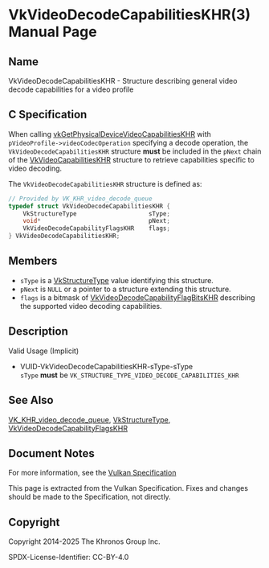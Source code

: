 # VkVideoDecodeCapabilitiesKHR(3) Manual Page

## Name

VkVideoDecodeCapabilitiesKHR - Structure describing general video decode capabilities for a video profile



## [](#_c_specification)C Specification

When calling [vkGetPhysicalDeviceVideoCapabilitiesKHR](https://registry.khronos.org/vulkan/specs/latest/man/html/vkGetPhysicalDeviceVideoCapabilitiesKHR.html) with `pVideoProfile->videoCodecOperation` specifying a decode operation, the `VkVideoDecodeCapabilitiesKHR` structure **must** be included in the `pNext` chain of the [VkVideoCapabilitiesKHR](https://registry.khronos.org/vulkan/specs/latest/man/html/VkVideoCapabilitiesKHR.html) structure to retrieve capabilities specific to video decoding.

The `VkVideoDecodeCapabilitiesKHR` structure is defined as:

```c++
// Provided by VK_KHR_video_decode_queue
typedef struct VkVideoDecodeCapabilitiesKHR {
    VkStructureType                    sType;
    void*                              pNext;
    VkVideoDecodeCapabilityFlagsKHR    flags;
} VkVideoDecodeCapabilitiesKHR;
```

## [](#_members)Members

- `sType` is a [VkStructureType](https://registry.khronos.org/vulkan/specs/latest/man/html/VkStructureType.html) value identifying this structure.
- `pNext` is `NULL` or a pointer to a structure extending this structure.
- `flags` is a bitmask of [VkVideoDecodeCapabilityFlagBitsKHR](https://registry.khronos.org/vulkan/specs/latest/man/html/VkVideoDecodeCapabilityFlagBitsKHR.html) describing the supported video decoding capabilities.

## [](#_description)Description

Valid Usage (Implicit)

- [](#VUID-VkVideoDecodeCapabilitiesKHR-sType-sType)VUID-VkVideoDecodeCapabilitiesKHR-sType-sType  
  `sType` **must** be `VK_STRUCTURE_TYPE_VIDEO_DECODE_CAPABILITIES_KHR`

## [](#_see_also)See Also

[VK\_KHR\_video\_decode\_queue](https://registry.khronos.org/vulkan/specs/latest/man/html/VK_KHR_video_decode_queue.html), [VkStructureType](https://registry.khronos.org/vulkan/specs/latest/man/html/VkStructureType.html), [VkVideoDecodeCapabilityFlagsKHR](https://registry.khronos.org/vulkan/specs/latest/man/html/VkVideoDecodeCapabilityFlagsKHR.html)

## [](#_document_notes)Document Notes

For more information, see the [Vulkan Specification](https://registry.khronos.org/vulkan/specs/latest/html/vkspec.html#VkVideoDecodeCapabilitiesKHR)

This page is extracted from the Vulkan Specification. Fixes and changes should be made to the Specification, not directly.

## [](#_copyright)Copyright

Copyright 2014-2025 The Khronos Group Inc.

SPDX-License-Identifier: CC-BY-4.0